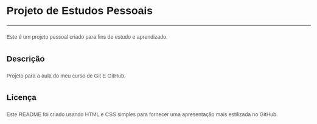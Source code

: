 <!DOCTYPE html>
<html lang="en">
<head>
  <meta charset="UTF-8">
  <meta name="viewport" content="width=device-width, initial-scale=1.0">
  <title>Projeto de Estudos Pessoais</title>
  <style>
    body {
      font-family: 'Arial', sans-serif;
      line-height: 1.6;
      margin: 2em;
      max-width: 800px;
    }

    h1, h2 {
      color: #333;
    }

    h1 {
      border-bottom: 2px solid #333;
      padding-bottom: 0.5em;
    }

    p {
      color: #555;
    }

    code {
      background-color: #f4f4f4;
      border: 1px solid #ddd;
      border-radius: 4px;
      font-family: 'Courier New', monospace;
      padding: 2px 4px;
    }
  </style>
</head>
<body>

  <h1>Projeto de Estudos Pessoais</h1>

  <p>Este é um projeto pessoal criado para fins de estudo e aprendizado.</p>

  <h2>Descrição</h2>

  <p>Projeto para a aula do meu curso de Git E GitHub.</p>

  <h2>Licença</h2>

  <p>Este README foi criado usando HTML e CSS simples para fornecer uma apresentação mais estilizada no GitHub.</p>

</body>
</html>
